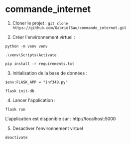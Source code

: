 # commande_internet

1. Cloner le projet : 
``git clone https://github.com/GabrielSau/commande_internet.git``

2. Créer l'environnement virtuel :

``python -m venv venv``

``.\venv\Scripts\Activate``

``pip install -r requirements.txt``

3. Initialisation de la base de données :

``$env:FLASK_APP = "inf349.py"``

``flask init-db``

4. Lancer l'application :

``flask run``

L'application est disponible sur : http://localhost:5000

5. Desactiver l'environnement virtuel

``deactivate``


